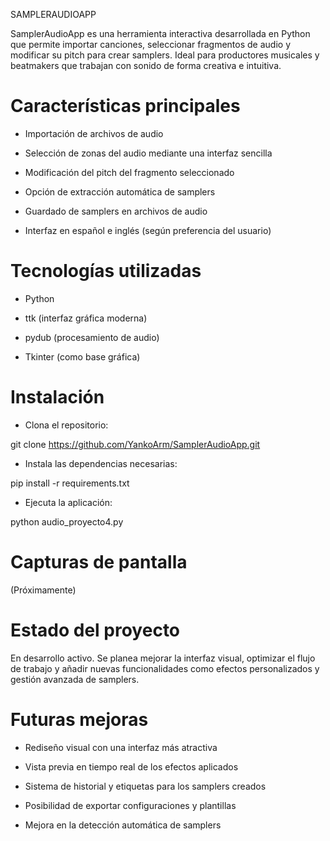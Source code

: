 SAMPLERAUDIOAPP

SamplerAudioApp es una herramienta interactiva desarrollada en Python que permite importar canciones, seleccionar fragmentos de audio y modificar su pitch para crear samplers. Ideal para productores musicales y beatmakers que trabajan con sonido de forma creativa e intuitiva.

# Características principales

- Importación de archivos de audio

- Selección de zonas del audio mediante una interfaz sencilla

- Modificación del pitch del fragmento seleccionado

- Opción de extracción automática de samplers

- Guardado de samplers en archivos de audio

- Interfaz en español e inglés (según preferencia del usuario)

# Tecnologías utilizadas

- Python

- ttk (interfaz gráfica moderna)

- pydub (procesamiento de audio)

- Tkinter (como base gráfica)

# Instalación

- Clona el repositorio:

git clone https://github.com/YankoArm/SamplerAudioApp.git

- Instala las dependencias necesarias:

pip install -r requirements.txt

- Ejecuta la aplicación:

python audio_proyecto4.py

# Capturas de pantalla
(Próximamente)

# Estado del proyecto

En desarrollo activo. Se planea mejorar la interfaz visual, optimizar el flujo de trabajo y añadir nuevas funcionalidades como efectos personalizados y gestión avanzada de samplers.

# Futuras mejoras

- Rediseño visual con una interfaz más atractiva

- Vista previa en tiempo real de los efectos aplicados

- Sistema de historial y etiquetas para los samplers creados

- Posibilidad de exportar configuraciones y plantillas

- Mejora en la detección automática de samplers